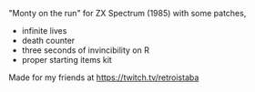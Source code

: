 "Monty on the run" for ZX Spectrum (1985) with some patches,

- infinite lives
- death counter
- three seconds of invincibility on R
- proper starting items kit

Made for my friends at https://twitch.tv/retroistaba
